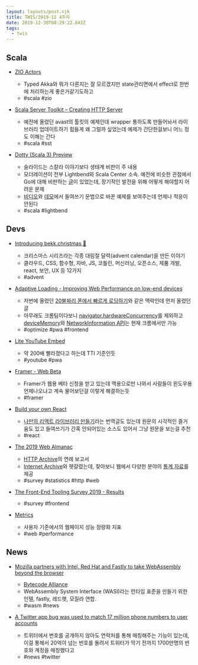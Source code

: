 ```yaml
---
layout: layouts/post.njk
title: TWIS/2019-12 4주차
date: 2019-12-30T08:29:22.842Z
tags:
  - twis
---
```



## Scala
- [ZIO Actors](https://zio.github.io/zio-actors/)
	- Typed Akka와 뭐가 다른지는 잘 모르겠지만 state관리면에서 effect로 한번에 처리하는게 좋은거같기도하고
	- #scala #zio

- [Scala Server Toolkit – Creating HTTP Server](https://engineering.avast.io/scala-server-toolkit-creating-http-server/)
	- 예전에 올렸던 avast의 툴킷의 예제인데 wrapper 통하도록 만들어놔서 라이브러리 업데이트하기 힘들게 왜 그럴까 싶었는데 예제가 간단한걸보니 어느 정도 이해는 간다
	- #scala #sst

- [Dotty (Scala 3) Preview](https://slideshare.net/mslinn/dotty-scala-3-preview)
	- 슬라이드는 스칼라 이야기보다 생태계 비판이 주 내용
	- 모더레이션이 전부 Lightbend와 Scala Center 소속. 예전에 비슷한 관점에서 Go에 대해 비판하는 [글](https://utcc.utoronto.ca/~cks/space/blog/programming/GoIsGooglesLanguage)이 있었는데, 장기적인 발전을 위해 어떻게 해야할지 어려운 문제
	- [비디오](https://www.youtube.com/watch?v=7S68TY0S2e0)와 [데모](https://github.com/mslinn/dotty-example-project)에서 들여쓰기 문법으로 바꾼 예제를 보여주는데 언제나 적응이 안된다
	- #scala #lightbend


## Devs
- [Introducing bekk.christmas 🎅](https://blogg.bekk.no/introducing-bekk-christmas-ad01660ccadf)
	- 크리스마스 시리즈라는 각종 대림절 달력(advent calendar)을 만든 이야기
	- 클라우드, CSS, 함수형, 자바, JS, 코틀린, 머신러닝, 오픈소스, 제품 개발, react, 보안, UX 등 12가지
	- #advent

- [Adaptive Loading - Improving Web Performance on low-end devices](https://dev.to/addyosmani/adaptive-loading-improving-web-performance-on-low-end-devices-1m69)
	- 저번에 올렸던 [20불짜리 폰에서 빠르게 로딩하기](https://dev.to/addyosmani/loading-web-pages-fast-on-a-20-feature-phone-8h6)와 같은 맥락인데 먼저 올렸던 글
	- 아무래도 크롬팀이다보니 [navigator.hardwareConcurrency](https://caniuse.com/#feat=hardwareconcurrency)를 제외하고 [deviceMemory](https://caniuse.com/#feat=mdn-api_navigator_devicememory)와 [NetworkInformation API](https://caniuse.com/#feat=mdn-api_networkinformation)는 현재 크롬에서만 가능
	- #optimize #pwa #frontend

- [Lite YouTube Embed](https://github.com/paulirish/lite-youtube-embed)
	- 약 200배 빨라졌다고 하는데 TTI 기준인듯
	- #youtube #pwa

- [Framer - Web Beta](https://www.framer.com/web/)
	- Framer가 웹용 베타 신청을 받고 있는데 맥용으로만 나와서 사람들이 윈도우용 언제나오냐고 계속 물어보던걸 이렇게 해결하는듯
	- #framer

- [Build your own React](https://pomb.us/build-your-own-react/)
	- [나만의 리액트 라이브러리 만들기](https://velog.io/@godori/build-your-own-react)라는 번역글도 있는데 원문의 시각적인 즐거움도 있고 들여쓰기가 간혹 안되어있는 소스도 있어서 그냥 원문을 보는걸 추천
	- #react

- [The 2019 Web Almanac](https://almanac.httparchive.org/en/2019/)
	- [HTTP Archive](https://httparchive.org)의 연례 보고서
	- [Internet Archive](https://archive.org)와 헷갈렸는데, 찾아보니 웹에서 다양한 분야의 [통계 자료](https://httparchive.org/reports)를 제공
	- #survey #statistics #http #web

- [The Front-End Tooling Survey 2019 - Results](https://ashleynolan.co.uk/blog/frontend-tooling-survey-2019-results)
	- #survey #frontend

- [Metrics](https://web.dev/metrics/)
	- 사용자 기준에서의 웹페이지 성능 정량화 지표
	- #web #performance


## News
- [Mozilla partners with Intel, Red Hat and Fastly to take WebAssembly beyond the browser](https://techcrunch.com/2019/11/12/mozilla-partners-with-intel-red-hat-and-fastly-to-take-webassembly-beyond-the-browser/)
	- [Bytecode Alliance](https://bytecodealliance.org/)
	- WebAssembly System Interface (WASI)라는 런타임 표준을 만들기 위한 인텔, fastly, 레드햇, 모질라 연합.
	- #wasm #news

- [A Twitter app bug was used to match 17 million phone numbers to user accounts](https://techcrunch.com/2019/12/24/twitter-android-bug-phone-numbers)
	- 트위터에서 번호를 공개하지 않아도 연락처를 통해 매칭해주는 기능이 있는데, 이걸 통해서 20억이 넘는 번호를 돌려서 트위터가 막기 전까지 1700만명의 번호와 계정을 매칭했다고
	- #news #twitter

